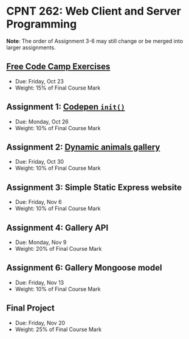 # CPNT 262: Web Client and Server Programming
**Note**: The order of Assignment 3-6 may still change or be merged into larger assignments.

## [Free Code Camp Exercises](exercises)
- Due: Friday, Oct 23
- Weight: 15% of Final Course Mark

## Assignment 1: [Codepen `init()`](assignment-1)
- Due: Monday, Oct 26
- Weight: 10% of Final Course Mark

## Assignment 2: [Dynamic animals gallery](assignment-2)
- Due: Friday, Oct 30
- Weight: 10% of Final Course Mark

## Assignment 3: Simple Static Express website
- Due: Friday, Nov 6
- Weight: 10% of Final Course Mark

## Assignment 4: Gallery API
- Due: Monday, Nov 9
- Weight: 20% of Final Course Mark

## Assignment 6: Gallery Mongoose model
- Due: Friday, Nov 13
- Weight: 10% of Final Course Mark

## Final Project
- Due: Friday, Nov 20
- Weight: 25% of Final Course Mark